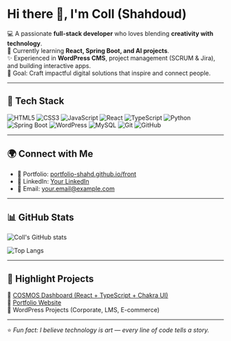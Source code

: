 # Hi there 👋, I'm Coll (Shahdoud)

💻 A passionate **full-stack developer** who loves blending **creativity with technology**.  
🌱 Currently learning **React, Spring Boot, and AI projects**.  
✨ Experienced in **WordPress CMS**, project management (SCRUM & Jira), and building interactive apps.  
🎯 Goal: Craft impactful digital solutions that inspire and connect people.  

---

## 🚀 Tech Stack
![HTML5](https://img.shields.io/badge/-HTML5-E34F26?logo=html5&logoColor=white&style=flat)
![CSS3](https://img.shields.io/badge/-CSS3-1572B6?logo=css3&logoColor=white&style=flat)
![JavaScript](https://img.shields.io/badge/-JavaScript-F7DF1E?logo=javascript&logoColor=black&style=flat)
![React](https://img.shields.io/badge/-React-61DAFB?logo=react&logoColor=black&style=flat)
![TypeScript](https://img.shields.io/badge/-TypeScript-3178C6?logo=typescript&logoColor=white&style=flat)
![Python](https://img.shields.io/badge/-Python-3776AB?logo=python&logoColor=white&style=flat)
![Spring Boot](https://img.shields.io/badge/-Spring%20Boot-6DB33F?logo=springboot&logoColor=white&style=flat)
![WordPress](https://img.shields.io/badge/-WordPress-21759B?logo=wordpress&logoColor=white&style=flat)
![MySQL](https://img.shields.io/badge/-MySQL-4479A1?logo=mysql&logoColor=white&style=flat)
![Git](https://img.shields.io/badge/-Git-F05032?logo=git&logoColor=white&style=flat)
![GitHub](https://img.shields.io/badge/-GitHub-181717?logo=github&logoColor=white&style=flat)

---

## 🌍 Connect with Me
- 📂 Portfolio: [portfolio-shahd.github.io/front](https://portfolio-shahd.github.io/front)  
- 💼 LinkedIn: [Your LinkedIn](https://www.linkedin.com)  
- 📧 Email: your.email@example.com  

---

## 📊 GitHub Stats
![Coll's GitHub stats](https://github-readme-stats.vercel.app/api?username=shahdnajjar&show_icons=true&theme=tokyonight)  

![Top Langs](https://github-readme-stats.vercel.app/api/top-langs/?username=shahdnajjar&layout=compact&theme=tokyonight)

---

## 🎯 Highlight Projects
🔹 [COSMOS Dashboard (React + TypeScript + Chakra UI)](https://github.com/COSMOSdelivery/dashboard)  
🔹 [Portfolio Website](https://portfolio-shahd.github.io/front)  
🔹 WordPress Projects (Corporate, LMS, E-commerce)  

---

⭐️ *Fun fact: I believe technology is art — every line of code tells a story.*  
